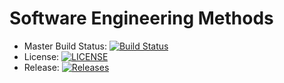 # Software Engineering Methods
- Master Build Status: [![Build Status](https://www.travis-ci.com/MikhaRohrs/semLabs.svg?branch=master)](https://www.travis-ci.com/MikhaRohrs/semLabs)
- License: [![LICENSE](https://img.shields.io/github/license/MikhaRohrs/sem.svg?style=flat-square)](https://github.com/MikhaRohrs/sem/blob/master/LICENSE)
- Release: [![Releases](https://img.shields.io/github/release/MikhaRohrs/sem/all.svg?style=flat-square)](https://github.com/MikhaRohrs/sem/releases)

